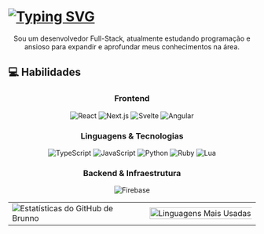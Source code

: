 # [![Typing SVG](https://readme-typing-svg.herokuapp.com?font=Fira+Code&pause=1000&color=F70707&width=435&lines=guihzzy)](https://git.io/typing-svg)
<p align="center">
  Sou um desenvolvedor Full-Stack, atualmente estudando programação e ansioso para expandir e aprofundar meus conhecimentos na área.
</p>
<!-- <p align="center">
  <img src="https://komarev.com/ghpvc/?username=guihzzy&label=Visualizações%20do%20perfil&color=0e75b6&style=flat" alt="Visualizações do perfil" />
</p> -->
<!-- <p align="center">
    <img src="https://api.victims.lol/discord/user/discord-arts/408002057522380801/card?badges=a|https://cdn.discordapp.com/badge-icons/6df5892e0f35b051f8b61eace34f4967.png&badgesFrame=true&backgroundBrightness=0&moreBackgroundBlur=true" alt="Discord" width="600" height="200" />
</p> -->

## 💻 Habilidades

<div align="center">
  
### Frontend
![React](https://img.shields.io/badge/React-20232A?style=for-the-badge&logo=react&logoColor=61DAFB)
![Next.js](https://img.shields.io/badge/Next.js-000000?style=for-the-badge&logo=next.js&logoColor=white)
![Svelte](https://img.shields.io/badge/Svelte-4A4A55?style=for-the-badge&logo=svelte&logoColor=FF3E00)
![Angular](https://img.shields.io/badge/Angular-DD0031?style=for-the-badge&logo=angular&logoColor=white)

### Linguagens & Tecnologias
![TypeScript](https://img.shields.io/badge/TypeScript-007ACC?style=for-the-badge&logo=typescript&logoColor=white)
![JavaScript](https://img.shields.io/badge/JavaScript-F7DF1E?style=for-the-badge&logo=javascript&logoColor=black)
![Python](https://img.shields.io/badge/Python-3776AB?style=for-the-badge&logo=python&logoColor=white)
![Ruby](https://img.shields.io/badge/Ruby-CC342D?style=for-the-badge&logo=ruby&logoColor=white)
![Lua](https://img.shields.io/badge/Lua-2C2D72?style=for-the-badge&logo=lua&logoColor=white)

### Backend & Infraestrutura
![Firebase](https://img.shields.io/badge/Firebase-039BE5?style=for-the-badge&logo=Firebase&logoColor=white)

</div>

<div align="center">
  <table>
    <tr>
      <td>
        <img src="https://github-readme-stats.vercel.app/api?username=crynew&show_icons=true&theme=dark&hide_border=true&layout=compact&include_all_commits=true&count_private=true" alt="Estatísticas do GitHub de Brunno" />
      </td>
      <td>
        <img width="200%" src="https://github-readme-stats.vercel.app/api/top-langs?username=crynew&theme=dark&hide_border=true&layout=compact&langs_count=7" alt="Linguagens Mais Usadas" />
      </td>
    </tr>
  </table>
</div>
